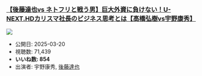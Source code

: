 ### [【後藤達也vs ネトフリと戦う男】巨大外資に負けない！U-NEXT.HDカリスマ社長のビジネス思考とは【高橋弘樹vs宇野康秀】](https://www.youtube.com/watch?v=XOZukE5vBPQ)
[![](https://img.youtube.com/vi/XOZukE5vBPQ/sddefault.jpg)](https://www.youtube.com/watch?v=XOZukE5vBPQ)
-   公開日: 2025-03-20
-   視聴数: 71,439
-   **いいね数: 854**
-   出演者: 宇野康秀, [後藤達也](/rehacq_fan/people/後藤達也 "wikilink")
